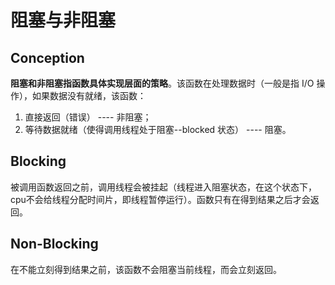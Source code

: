 # 阻塞与非阻塞
## Conception
**阻塞和非阻塞指函数具体实现层面的策略**。该函数在处理数据时（一般是指 I/O 操作），如果数据没有就绪，该函数：
1. 直接返回（错误） ---- 非阻塞；
2.  等待数据就绪（使得调用线程处于阻塞--blocked 状态） ---- 阻塞。


## Blocking
被调用函数返回之前，调用线程会被挂起（线程进入阻塞状态，在这个状态下，cpu不会给线程分配时间片，即线程暂停运行）。函数只有在得到结果之后才会返回。

## Non-Blocking
在不能立刻得到结果之前，该函数不会阻塞当前线程，而会立刻返回。